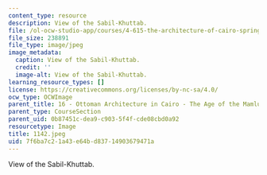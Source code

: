 ```yaml
---
content_type: resource
description: View of the Sabil-Khuttab.
file: /ol-ocw-studio-app/courses/4-615-the-architecture-of-cairo-spring-2002/7f6ba7c21a43e64bd83714903679471a_1142.jpeg
file_size: 238891
file_type: image/jpeg
image_metadata:
  caption: View of the Sabil-Khuttab.
  credit: ''
  image-alt: View of the Sabil-Khuttab.
learning_resource_types: []
license: https://creativecommons.org/licenses/by-nc-sa/4.0/
ocw_type: OCWImage
parent_title: 16 - Ottoman Architecture in Cairo - The Age of the Mamluk Beys
parent_type: CourseSection
parent_uid: 0b87451c-dea9-c903-5f4f-cde08cbd0a92
resourcetype: Image
title: 1142.jpeg
uid: 7f6ba7c2-1a43-e64b-d837-14903679471a
---
```

View of the Sabil-Khuttab.